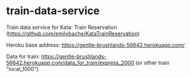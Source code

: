 # train-data-service
Train data service for Kata: Train Reservation (https://github.com/emilybache/KataTrainReservation)

Heroku base address: https://gentle-brushlands-56642.herokuapp.com/ 

Data for train: https://gentle-brushlands-56642.herokuapp.com/data_for_train/express_2000 (or other train "local_1000")
